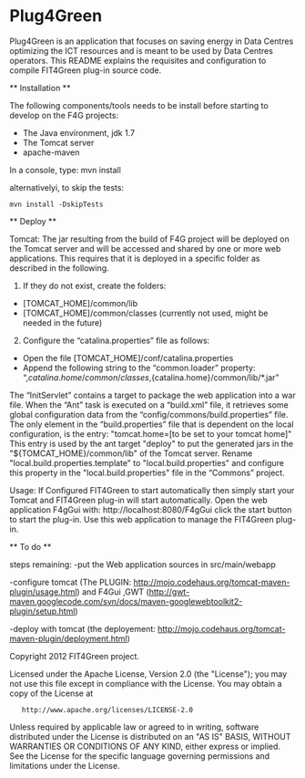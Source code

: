 ﻿Plug4Green
==========


Plug4Green is an application that focuses on saving energy in Data Centres optimizing the ICT resources and is meant to be used by Data Centres operators.
This README explains the requisites and configuration to compile FIT4Green plug-in source code.


** Installation **


The following components/tools needs to be install before starting to develop on the F4G projects:
* The Java environment, jdk 1.7
* The Tomcat server 
* apache-maven

In a console, type:
    mvn install

alternativelyi, to skip the tests:

    mvn install -DskipTests


** Deploy **


Tomcat:
The jar resulting from the build of F4G project will be deployed on the Tomcat server and will be accessed and 
shared by one or more web applications. This requires that it is deployed in a specific folder as described 
in the following.
1.	If they do not exist, create the folders:
*	[TOMCAT_HOME]/common/lib
*	[TOMCAT_HOME]/common/classes (currently not used, might be needed in the future)

2.	Configure the “catalina.properties” file as follows:
*	Open the file [TOMCAT_HOME]/conf/catalina.properties
*	Append  the following string to the  “common.loader” property:
“,${catalina.home}/common/classes,${catalina.home}/common/lib/*.jar”


The “InitServlet”  contains a target to package the web application into a war file.
When the “Ant” task is executed on a “build.xml” file, it retrieves some global configuration data from the 
“config/commons/build.properties” file.
The only element in the “build.properties” file that is dependent on the local configuration, is the entry: 
"tomcat.home=[to be set to your tomcat home]"
This entry is used by the ant target "deploy" to put the generated jars in the "${TOMCAT_HOME}/common/lib" of the Tomcat server.
Rename "local.build.properties.template" to "local.build.properties" and configure this property in the "local.build.properties" 
file in the “Commons” project.

Usage:
If Configured FIT4Green to start automatically then simply start your Tomcat and FIT4Green plug-in will start automatically.
Open the web application F4gGui with: http://localhost:8080/F4gGui click the start button to start the plug-in.
Use this web application to manage the FIT4Green plug-in.


** To do **


steps remaining:
-put the Web application sources in src/main/webapp

-configure tomcat (The PLUGIN: http://mojo.codehaus.org/tomcat-maven-plugin/usage.html)
	and F4Gui ,GWT (http://gwt-maven.googlecode.com/svn/docs/maven-googlewebtoolkit2-plugin/setup.html)

-deploy with tomcat (the deployement: http://mojo.codehaus.org/tomcat-maven-plugin/deployment.html)


Copyright 2012 FIT4Green project.

   Licensed under the Apache License, Version 2.0 (the "License");
   you may not use this file except in compliance with the License.
   You may obtain a copy of the License at

       http://www.apache.org/licenses/LICENSE-2.0

   Unless required by applicable law or agreed to in writing, software
   distributed under the License is distributed on an "AS IS" BASIS,
   WITHOUT WARRANTIES OR CONDITIONS OF ANY KIND, either express or implied.
   See the License for the specific language governing permissions and
   limitations under the License.
